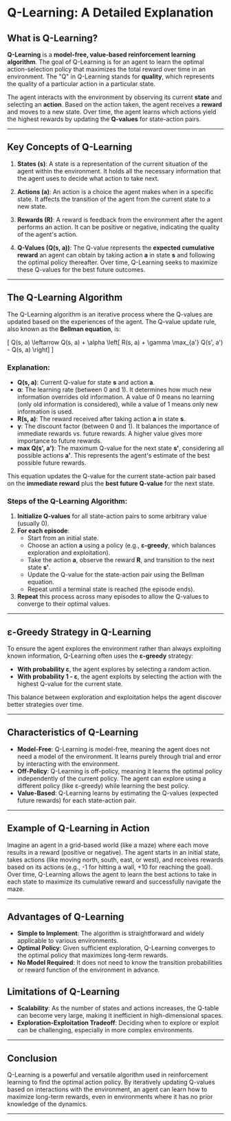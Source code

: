 # Q-Learning: A Detailed Explanation

## What is Q-Learning?

**Q-Learning** is a **model-free, value-based reinforcement learning algorithm**. The goal of Q-Learning is for an agent to learn the optimal action-selection policy that maximizes the total reward over time in an environment. The "Q" in Q-Learning stands for **quality**, which represents the quality of a particular action in a particular state.

The agent interacts with the environment by observing its current **state** and selecting an **action**. Based on the action taken, the agent receives a **reward** and moves to a new state. Over time, the agent learns which actions yield the highest rewards by updating the **Q-values** for state-action pairs.

---

## Key Concepts of Q-Learning

1. **States (s)**: A state is a representation of the current situation of the agent within the environment. It holds all the necessary information that the agent uses to decide what action to take next.

2. **Actions (a)**: An action is a choice the agent makes when in a specific state. It affects the transition of the agent from the current state to a new state.

3. **Rewards (R)**: A reward is feedback from the environment after the agent performs an action. It can be positive or negative, indicating the quality of the agent's action.

4. **Q-Values (Q(s, a))**: The Q-value represents the **expected cumulative reward** an agent can obtain by taking action **a** in state **s** and following the optimal policy thereafter. Over time, Q-Learning seeks to maximize these Q-values for the best future outcomes.

---

## The Q-Learning Algorithm

The Q-Learning algorithm is an iterative process where the Q-values are updated based on the experiences of the agent. The Q-value update rule, also known as the **Bellman equation**, is:

\[ Q(s, a) \leftarrow Q(s, a) + \alpha \left[ R(s, a) + \gamma \max_{a'} Q(s', a') - Q(s, a) \right] \]

### Explanation:
- **Q(s, a)**: Current Q-value for state **s** and action **a**.
- **α**: The learning rate (between 0 and 1). It determines how much new information overrides old information. A value of 0 means no learning (only old information is considered), while a value of 1 means only new information is used.
- **R(s, a)**: The reward received after taking action **a** in state **s**.
- **γ**: The discount factor (between 0 and 1). It balances the importance of immediate rewards vs. future rewards. A higher value gives more importance to future rewards.
- **max Q(s', a')**: The maximum Q-value for the next state **s'**, considering all possible actions **a'**. This represents the agent's estimate of the best possible future rewards.

This equation updates the Q-value for the current state-action pair based on the **immediate reward** plus the **best future Q-value** for the next state.

### Steps of the Q-Learning Algorithm:
1. **Initialize Q-values** for all state-action pairs to some arbitrary value (usually 0).
2. **For each episode**:
   - Start from an initial state.
   - Choose an action **a** using a policy (e.g., **ε-greedy**, which balances exploration and exploitation).
   - Take the action **a**, observe the reward **R**, and transition to the next state **s'**.
   - Update the Q-value for the state-action pair using the Bellman equation.
   - Repeat until a terminal state is reached (the episode ends).
3. **Repeat** this process across many episodes to allow the Q-values to converge to their optimal values.

---

## ε-Greedy Strategy in Q-Learning

To ensure the agent explores the environment rather than always exploiting known information, Q-Learning often uses the **ε-greedy** strategy:
- **With probability ε**, the agent explores by selecting a random action.
- **With probability 1 - ε**, the agent exploits by selecting the action with the highest Q-value for the current state.

This balance between exploration and exploitation helps the agent discover better strategies over time.

---

## Characteristics of Q-Learning

- **Model-Free**: Q-Learning is model-free, meaning the agent does not need a model of the environment. It learns purely through trial and error by interacting with the environment.
- **Off-Policy**: Q-Learning is off-policy, meaning it learns the optimal policy independently of the current policy. The agent can explore using a different policy (like ε-greedy) while learning the best policy.
- **Value-Based**: Q-Learning learns by estimating the Q-values (expected future rewards) for each state-action pair.

---

## Example of Q-Learning in Action

Imagine an agent in a grid-based world (like a maze) where each move results in a reward (positive or negative). The agent starts in an initial state, takes actions (like moving north, south, east, or west), and receives rewards based on its actions (e.g., -1 for hitting a wall, +10 for reaching the goal). Over time, Q-Learning allows the agent to learn the best actions to take in each state to maximize its cumulative reward and successfully navigate the maze.

---

## Advantages of Q-Learning
- **Simple to Implement**: The algorithm is straightforward and widely applicable to various environments.
- **Optimal Policy**: Given sufficient exploration, Q-Learning converges to the optimal policy that maximizes long-term rewards.
- **No Model Required**: It does not need to know the transition probabilities or reward function of the environment in advance.

## Limitations of Q-Learning
- **Scalability**: As the number of states and actions increases, the Q-table can become very large, making it inefficient in high-dimensional spaces.
- **Exploration-Exploitation Tradeoff**: Deciding when to explore or exploit can be challenging, especially in more complex environments.

---

## Conclusion

Q-Learning is a powerful and versatile algorithm used in reinforcement learning to find the optimal action policy. By iteratively updating Q-values based on interactions with the environment, an agent can learn how to maximize long-term rewards, even in environments where it has no prior knowledge of the dynamics.

---
